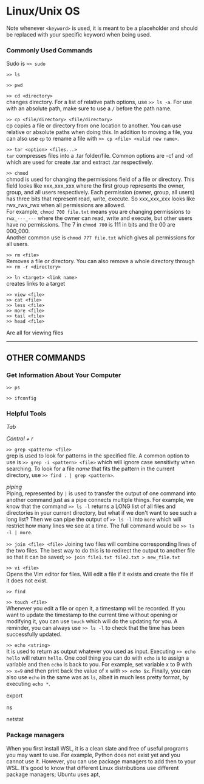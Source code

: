# Linux/Unix OS
Note whenever ```<keyword>``` is used, it is meant to be a placeholder and should be replaced with your specific keyword when being used. 

### Commonly Used Commands
Sudo is 
```>> sudo```  


```>> ls```  


```>> pwd```


```>> cd <directory>```  
changes directory. For a list of relative path options, use ```>> ls -a```. For use with an absolute path, make sure to use a ```/``` before the path name. 

```>> cp <file/directory> <file/directory>```  
cp copies a file or directory from one location to another. You can use relative or absolute paths when doing this. In addition to moving a file, you can also use ```cp``` to rename a file with ```>> cp <file> <valid new name>```. 

```>> tar <option> <files...>```  
```tar``` compresses files into a .tar folder/file. Common options are -cf and -xf which are used for create .tar and extract .tar respectively. 


```>> chmod```  
chmod is used for changing the permissions field of a file or directory. This field looks like xxx_xxx_xxx where the first group represents the owner, group, and all users respectively. Each permission (owner, group, all users) has three bits that represent read, write, execute. So xxx_xxx_xxx looks like rwx_rwx_rwx when all permissions are allowed.  
For example, ```chmod 700 file.txt``` means you are changing permissions to ```rwx_---_---``` where the owner can read, write and execute, but other users have no permissions. The 7 in ```chmod 700``` is 111 in bits and the 00 are 000_000.  
Another common use is ```chmod 777 file.txt``` which gives all permissions for all users.  

```>> rm <file>```  
Removes a file or directory. You can also remove a whole directory through ```>> rm -r <directory>```

```>> ln <target> <link name>```  
creates links to a target

```
>> view <file>
>> cat <file>
>> less <file>
>> more <file>
>> tail <file>
>> head <file>
```
Are all for viewing files

---
OTHER COMMANDS
---
### Get Information About Your Computer
```>> ps```  

```>> ifconfig```

### Helpful Tools
*Tab*


*Control + r*

```>> grep <pattern> <file>```  
grep is used to look for patterns in the specified file. A common option to use is ```>> grep -i <pattern> <file>``` which will ignore case sensitivity when searching. To look for a file *name* that fits the pattern in the current directory, use ```>> find . | grep <pattern>```. 

*piping*  
Piping, represented by ```|``` is used to transfer the output of one command into another command just as a pipe connects multiple things. For example, we know that the command ```>> ls -l``` returns a LONG list of all files and directories in your current directory, but what if we don't want to see such a long list? Then we can pipe the output of ```>> ls -l``` into ```more``` which will restrict how many lines we see at a time. The full command would be ```>> ls -l | more```. 

```>> join <file> <file>```
Joining two files will combine corresponding lines of the two files. The best way to do this is to redirect the output to another file so that it can be saved; ```>> join file1.txt file2.txt > new_file.txt```

```>> vi <file>```  
Opens the Vim editor for files. Will edit a file if it exists and create the file if it does not exist. 

```>> find```  

```>> touch <file>```  
Whenever you edit a file or open it, a timestamp will be recorded. If you want to update the timestamp to the current time without opening or modifying it, you can use ```touch``` which will do the updating for you. A reminder, you can always use ```>> ls -l``` to check that the time has been successfully updated. 

```>> echo <string>```  
It is used to return as output whatever you used as input. Executing ```>> echo hello``` will return ```hello```. One cool thing you can do with ```echo``` is to assign a variable and then ```echo``` is back to you. For example, set variable x to 9 with ```>> x=9``` and then print back the value of x with ```>> echo $x```. Finally, you can also use ```echo``` in the same was as ```ls```, albeit in much less pretty format, by executing ```echo *```. 

export

ns

netstat



### Package managers
When you first install WSL, it is a clean slate and free of useful programs you may want to use. For example, Python does not exist yet and you cannot use it. However, you can use package managers to add then to your WSL. It's good to know that different Linux distributions use different package managers; Ubuntu uses apt, 
